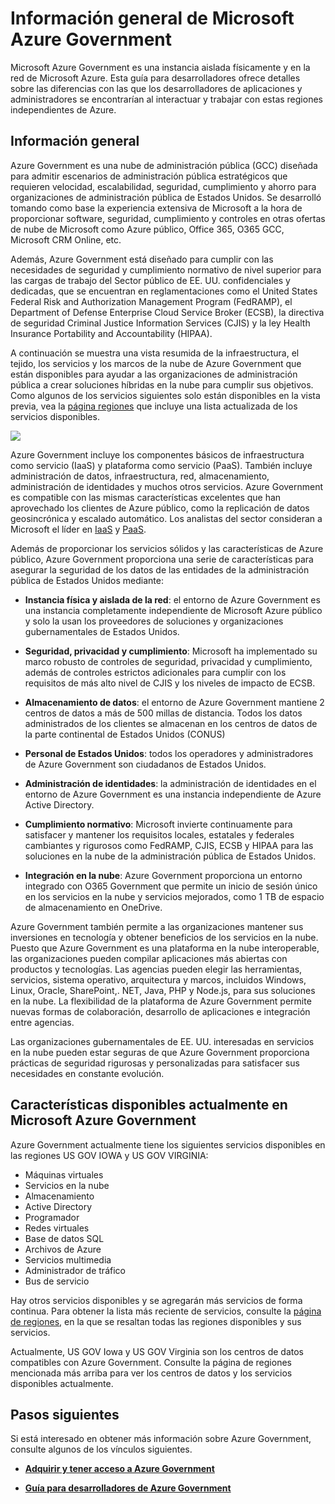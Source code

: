 <properties 
   pageTitle="Información general de Azure Government" 
   description="En este artículo se proporciona información general sobre las capacidades de la nube de Azure Government y de la seguridad y el diseño de confianza que se usa para apoyar el cumplimiento aplicable a organizaciones locales, estatales, federales y sus socios." 
   services="Azure-Government" 
   documentationCenter="" 
   authors="joharve2" 
   manager="chrisnie" 
   editor=""/>

<tags
   ms.service="multiple"
   ms.devlang="na"
   ms.topic="article"
   ms.tgt_pltfrm="na"
   ms.workload="azure-government" 
   ms.date="03/13/2015"
   ms.author="john.harvey@microsoft.com"/>

#  Información general de Microsoft Azure Government 

<p> Microsoft Azure Government es una instancia aislada físicamente y en la red de Microsoft Azure. Esta guía para desarrolladores ofrece detalles sobre las diferencias con las que los desarrolladores de aplicaciones y administradores se encontrarían al interactuar y trabajar con estas regiones independientes de Azure.


## <a name="Overview"></a>Información general

Azure Government es una nube de administración pública (GCC) diseñada para admitir escenarios de administración pública estratégicos que requieren velocidad, escalabilidad, seguridad, cumplimiento y ahorro para organizaciones de administración pública de Estados Unidos. Se desarrolló tomando como base la experiencia extensiva de Microsoft a la hora de proporcionar software, seguridad, cumplimiento y controles en otras ofertas de nube de Microsoft como Azure público, Office 365, O365 GCC, Microsoft CRM Online, etc.

Además, Azure Government está diseñado para cumplir con las necesidades de seguridad y cumplimiento normativo de nivel superior para las cargas de trabajo del Sector público de EE. UU. confidenciales y dedicadas, que se encuentran en reglamentaciones como el United States Federal Risk and Authorization Management Program (FedRAMP), el Department of Defense Enterprise Cloud Service Broker (ECSB), la directiva de seguridad Criminal Justice Information Services (CJIS) y la ley Health Insurance Portability and Accountability (HIPAA).

A continuación se muestra una vista resumida de la infraestructura, el tejido, los servicios y los marcos de la nube de Azure Government que están disponibles para ayudar a las organizaciones de administración pública a crear soluciones híbridas en la nube para cumplir sus objetivos. Como algunos de los servicios siguientes solo están disponibles en la vista previa, vea la [página regiones](http://azure.microsoft.com/regions/#services) que incluye una lista actualizada de los servicios disponibles.

![][2]

Azure Government incluye los componentes básicos de infraestructura como servicio (IaaS) y plataforma como servicio (PaaS). También incluye administración de datos, infraestructura, red, almacenamiento, administración de identidades y muchos otros servicios. Azure Government es compatible con las mismas características excelentes que han aprovechado los clientes de Azure público, como la replicación de datos geosincrónica y escalado automático. Los analistas del sector consideran a Microsoft el líder en <a href="https://www.gartner.com/doc/2575715/magic-quadrant-cloud-infrastructure-service" target="_new">IaaS</a> y <a href="https://www.gartner.com/doc/2645317/magic-quadrant-enterprise-application-platform" target="_new">PaaS<a/>.

Además de proporcionar los servicios sólidos y las características de Azure público, Azure Government proporciona una serie de características para asegurar la seguridad de los datos de las entidades de la administración pública de Estados Unidos mediante:

- **Instancia física y aislada de la red**: el entorno de Azure Government es una instancia completamente independiente de Microsoft Azure público y solo la usan los proveedores de soluciones y organizaciones gubernamentales de Estados Unidos.

- **Seguridad, privacidad y cumplimiento**: Microsoft ha implementado su marco robusto de controles de seguridad, privacidad y cumplimiento, además de controles estrictos adicionales para cumplir con los requisitos de más alto nivel de CJIS y los niveles de impacto de ECSB.

- **Almacenamiento de datos**: el entorno de Azure Government mantiene 2 centros de datos a más de 500 millas de distancia. Todos los datos administrados de los clientes se almacenan en los centros de datos de la parte continental de Estados Unidos (CONUS)

- **Personal de Estados Unidos**: todos los operadores y administradores de Azure Government son ciudadanos de Estados Unidos.

- **Administración de identidades**: la administración de identidades en el entorno de Azure Government es una instancia independiente de Azure Active Directory.

- **Cumplimiento normativo**: Microsoft invierte continuamente para satisfacer y mantener los requisitos locales, estatales y federales cambiantes y rigurosos como FedRAMP, CJIS, ECSB y HIPAA para las soluciones en la nube de la administración pública de Estados Unidos.

- **Integración en la nube**: Azure Government proporciona un entorno integrado con O365 Government que permite un inicio de sesión único en los servicios en la nube y servicios mejorados, como 1 TB de espacio de almacenamiento en OneDrive.

Azure Government también permite a las organizaciones mantener sus inversiones en tecnología y obtener beneficios de los servicios en la nube. Puesto que Azure Government es una plataforma en la nube interoperable, las organizaciones pueden compilar aplicaciones más abiertas con productos y tecnologías. Las agencias pueden elegir las herramientas, servicios, sistema operativo, arquitectura y marcos, incluidos Windows, Linux, Oracle, SharePoint,. NET, Java, PHP y Node.js, para sus soluciones en la nube. La flexibilidad de la plataforma de Azure Government permite nuevas formas de colaboración, desarrollo de aplicaciones e integración entre agencias.

Las organizaciones gubernamentales de EE. UU. interesadas en servicios en la nube pueden estar seguras de que Azure Government proporciona prácticas de seguridad rigurosas y personalizadas para satisfacer sus necesidades en constante evolución.







## <a name="Features"></a> Características disponibles actualmente en Microsoft Azure Government
Azure Government actualmente tiene los siguientes servicios disponibles en las regiones US GOV IOWA y US GOV VIRGINIA:

- Máquinas virtuales
- Servicios en la nube
- Almacenamiento
- Active Directory
- Programador
- Redes virtuales
- Base de datos SQL
- Archivos de Azure
- Servicios multimedia
- Administrador de tráfico
- Bus de servicio

Hay otros servicios disponibles y se agregarán más servicios de forma continua. Para obtener la lista más reciente de servicios, consulte la [página de regiones](http://azure.microsoft.com/regions/#services), en la que se resaltan todas las regiones disponibles y sus servicios.

Actualmente, US GOV Iowa y US GOV Virginia son los centros de datos compatibles con Azure Government. Consulte la página de regiones mencionada más arriba para ver los centros de datos y los servicios disponibles actualmente.

<!--Every topic should have next steps and links to the next logical set of content to keep the customer engaged -->

## <a name="next"></a>Pasos siguientes

Si está interesado en obtener más información sobre Azure Government, consulte algunos de los vínculos siguientes.

- **<A href="http://azure.com/gov">Adquirir y tener acceso a Azure Government</a>**

- **<A href="/azure-government-developer-guide">Guía para desarrolladores de Azure Government</a>**

<!--- **<A href="/azure-government-service-description">Azure Government Service Descriptions</a>**-->




<!-- Images. -->

[1]: ./media/azure-government-developer-guide/publisherguide.png
[2]: ./media/azure-government-overview/azure-gov-overview.jpg

<!--Link references-->
[Link 1 to another azure.microsoft.com documentation topic]: virtual-machines/virtual-machines-windows-tutorial.md
[Link 2 to another azure.microsoft.com documentation topic]: app-service-web/web-sites-custom-domain-name.md
[Link 3 to another azure.microsoft.com documentation topic]: storage-whatis-account.md

<!---HONumber=July15_HO3-->
